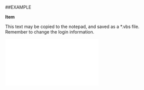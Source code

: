 

##EXAMPLE

**Item**

This text may be copied to the notepad, and saved as a *.vbs file. Remember to change the login information.

![](../../Examples/vbs/SODocuments.Item.vbs.txt)





